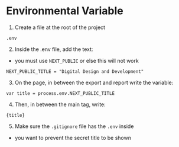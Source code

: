 # Environmental Variable
1. Create a file at the root of the project
```
.env
```
2. Inside the .env file, add the text:
- you must use `NEXT_PUBLIC` or else this will not work
```
NEXT_PUBLIC_TITLE = "Digital Design and Development"
```
3. On the page, in between the export and report write the variable:
```
var title = process.env.NEXT_PUBLIC_TITLE
```
4. Then, in between the main tag, write:
```
{title}
```
5. Make sure the `.gitignore` file has the `.env` inside
- you want to prevent the secret title to be shown